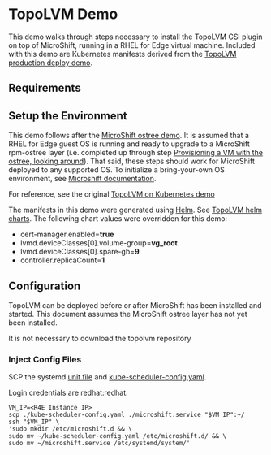 # TopoLVM Demo
This demo walks through steps necessary to install the TopoLVM CSI plugin on top of MicroShift, running in a RHEL for Edge virtual machine.  Included with this demo are Kubernetes manifests derived from the [TopoLVM production deploy demo](topolvm/topolvm/deploy/README.md).

## Requirements

## Setup the Environment

This demo follows after the [MicroShift ostree demo](../ostree-demo). It is assumed that a RHEL for Edge guest OS is running and ready to upgrade to a MicroShift rpm-ostree layer (i.e. completed up through step [Provisioning a VM with the ostree, looking around](../ostree-demo#Provisioning_a_VM_with_the_ostree,_looking_around)). That said, these steps should work for MicroShift deployed to any supported OS.  To initialize a bring-your-own OS environment, see [Microshift documentation](https://microshift.io/docs/getting-started/).  

For reference, see the original [TopoLVM on Kubernetes demo](topolvm/topolvm/deploy/README.md)

The manifests in this demo were generated using [Helm](https://helm.sh/). See [TopoLVM helm charts](https://github.com/topolvm/topolvm/tree/main/charts/topolvm).  The following chart values were overridden for this demo:

- cert-manager.enabled=**true**
- lvmd.deviceClasses[0].volume-group=**vg_root**
- lvmd.deviceClasses[0].spare-gb=**9**
- controller.replicaCount=**1**

## Configuration

TopoLVM can be deployed before or after MicroShift has been installed and started. This document assumes the MicroShift ostree layer has not yet been installed.

It is not necessary to download the topolvm repository

### Inject Config Files

SCP the systemd [unit file](./microshift.service) and [kube-scheduler-config.yaml](./kube-scheduler-config.yaml).

Login credentials are redhat:redhat.

```shell
VM_IP=<R4E Instance IP>
scp ./kube-scheduler-config.yaml ./microshift.service "$VM_IP":~/
ssh "$VM_IP" \
'sudo mkdir /etc/microshift.d && \
sudo mv ~/kube-scheduler-config.yaml /etc/microshift.d/ && \
sudo mv ~/microshift.service /etc/systemd/system/'
```